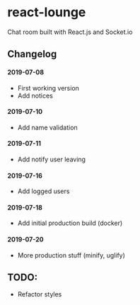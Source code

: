 # react-lounge
Chat room built with React.js and Socket.io

## Changelog
#### 2019-07-08
- First working version
- Add notices

#### 2019-07-10
- Add name validation

#### 2019-07-11
- Add notify user leaving

#### 2019-07-16
- Add logged users

#### 2019-07-18
- Add initial production build (docker)

#### 2019-07-20
- More production stuff (minify, uglify)

## TODO:
- Refactor styles
